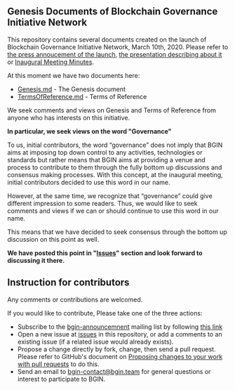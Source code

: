 Genesis Documents of Blockchain Governance Initiative Network
-------------------------------------------------------------

This repository contains several documents created on the launch of Blockchain Governance Initiative Network, March 10th, 2020. Please refer to [the press annoucement of the launch](https://bgin.team/press_releases/20200310_press_release_bgin.pdf), [the presentation describing about it](https://bgin.team/presentations/20200310_BGIN_Declaration.pdf) or [Inaugural Meeting Minutes](./MeetingMinutes/20200309_Minutes_Inaugural_Meeting.pdf).

At this moment we have two documents here:
- [Genesis.md](./Genesis.md) - The Genesis document
- [TermsOfReference.md](./TermsOfReference.md) - Terms of Reference

We seek comments and views on Genesis and Terms of Reference from anyone who has interests on this initiative.

**In particular, we seek views on the word "Governance"**

To us, initial contributors, the word “governance” does not imply that BGIN aims at imposing top down control to any activities, technologies or standards but rather means that BGIN aims at providing a venue and process to contribute to them through the fully bottom up discussions and consensus making processes. With this concept, at the inaugural meeting, initial contributors decided to use this word in our name.

However, at the same time, we recognize that “governance” could give different impression to some readers. Thus, we would like to seek comments and views if we can or should continue to use this word in our name.

This means that we have decided to seek consensus through the bottom up discussion on this point as well.

<b>We have posted this point in "[Issues](https://github.com/bgin-global/genesis-documents/issues/1)" section and look forward to discussing it there.</b>

Instruction for contributors
----------------------------

Any comments or contributions are welcomed.

If you would like to contribute, Please take one of the three actions:
- Subscribe to the [bgin-announcemnent](http://blockchain-discussions.org/mailman/listinfo/bgin-announcement_blockchain-discussions.org) mailing list by following [this link](http://blockchain-discussions.org/mailman/listinfo/bgin-announcement_blockchain-discussions.org)
- Open a new issue at [issues](https://github.com/bgin-global/genesis-documents/issues) in this repository, or add a comments to an existing issue (if a related issue would already exists).
- Propose a change directly by fork, change, then send a pull request. Please refer to GitHub's document on [Proposing changes to your work with pull requests](https://help.github.com/en/github/collaborating-with-issues-and-pull-requests/proposing-changes-to-your-work-with-pull-requests) to do this.
- Send an email to bgin-contact@bgin.team for general questions or interest to participate to BGIN.
